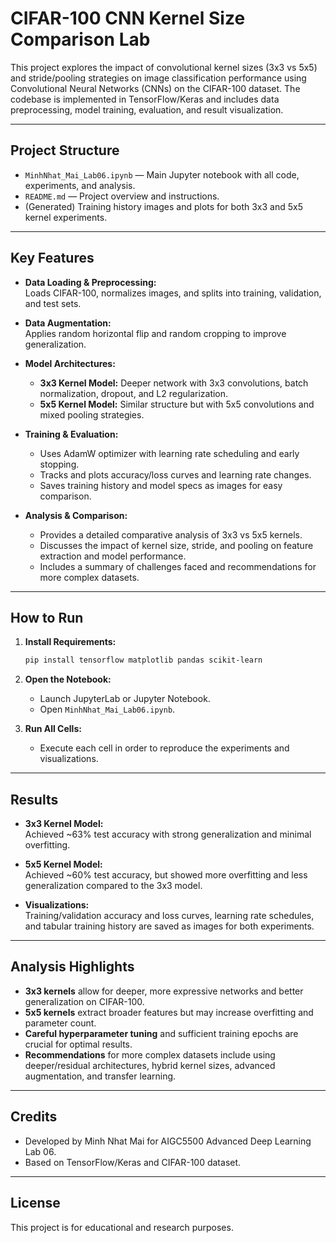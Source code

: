 # CIFAR-100 CNN Kernel Size Comparison Lab

This project explores the impact of convolutional kernel sizes (3x3 vs 5x5) and stride/pooling strategies on image classification performance using Convolutional Neural Networks (CNNs) on the CIFAR-100 dataset. The codebase is implemented in TensorFlow/Keras and includes data preprocessing, model training, evaluation, and result visualization.

---

## **Project Structure**

- `MinhNhat_Mai_Lab06.ipynb` — Main Jupyter notebook with all code, experiments, and analysis.
- `README.md` — Project overview and instructions.
- (Generated) Training history images and plots for both 3x3 and 5x5 kernel experiments.

---

## **Key Features**

- **Data Loading & Preprocessing:**  
  Loads CIFAR-100, normalizes images, and splits into training, validation, and test sets.

- **Data Augmentation:**  
  Applies random horizontal flip and random cropping to improve generalization.

- **Model Architectures:**  
  - **3x3 Kernel Model:** Deeper network with 3x3 convolutions, batch normalization, dropout, and L2 regularization.
  - **5x5 Kernel Model:** Similar structure but with 5x5 convolutions and mixed pooling strategies.

- **Training & Evaluation:**  
  - Uses AdamW optimizer with learning rate scheduling and early stopping.
  - Tracks and plots accuracy/loss curves and learning rate changes.
  - Saves training history and model specs as images for easy comparison.

- **Analysis & Comparison:**  
  - Provides a detailed comparative analysis of 3x3 vs 5x5 kernels.
  - Discusses the impact of kernel size, stride, and pooling on feature extraction and model performance.
  - Includes a summary of challenges faced and recommendations for more complex datasets.

---

## **How to Run**

1. **Install Requirements:**
    ```bash
    pip install tensorflow matplotlib pandas scikit-learn
    ```

2. **Open the Notebook:**
    - Launch JupyterLab or Jupyter Notebook.
    - Open `MinhNhat_Mai_Lab06.ipynb`.

3. **Run All Cells:**
    - Execute each cell in order to reproduce the experiments and visualizations.

---

## **Results**

- **3x3 Kernel Model:**  
  Achieved ~63% test accuracy with strong generalization and minimal overfitting.

- **5x5 Kernel Model:**  
  Achieved ~60% test accuracy, but showed more overfitting and less generalization compared to the 3x3 model.

- **Visualizations:**  
  Training/validation accuracy and loss curves, learning rate schedules, and tabular training history are saved as images for both experiments.

---

## **Analysis Highlights**

- **3x3 kernels** allow for deeper, more expressive networks and better generalization on CIFAR-100.
- **5x5 kernels** extract broader features but may increase overfitting and parameter count.
- **Careful hyperparameter tuning** and sufficient training epochs are crucial for optimal results.
- **Recommendations** for more complex datasets include using deeper/residual architectures, hybrid kernel sizes, advanced augmentation, and transfer learning.

---

## **Credits**

- Developed by Minh Nhat Mai for AIGC5500 Advanced Deep Learning Lab 06.
- Based on TensorFlow/Keras and CIFAR-100 dataset.

---

## **License**

This project is for educational and research purposes.